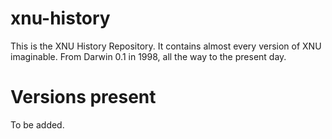 # xnu-history
This is the XNU History Repository. It contains almost every version of XNU imaginable. From Darwin 0.1 in 1998, all the way to the present day.

# Versions present
To be added.
